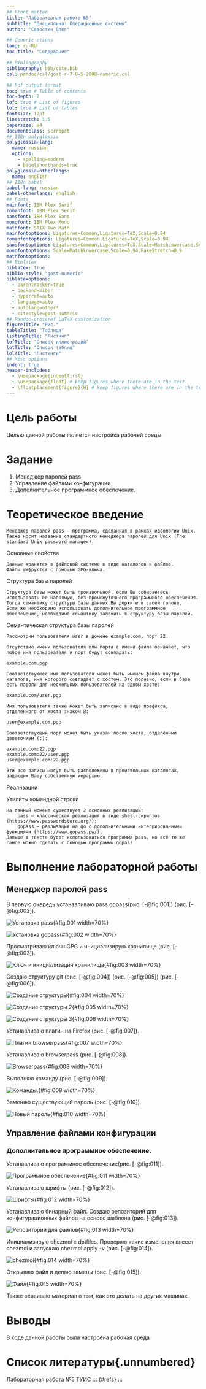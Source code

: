 ```yaml
---
## Front matter
title: "Лабораторная работа №5"
subtitle: "Дисциплина: Операционные системы"
author: "Савостин Олег"

## Generic otions
lang: ru-RU
toc-title: "Содержание"

## Bibliography
bibliography: bib/cite.bib
csl: pandoc/csl/gost-r-7-0-5-2008-numeric.csl

## Pdf output format
toc: true # Table of contents
toc-depth: 2
lof: true # List of figures
lot: true # List of tables
fontsize: 12pt
linestretch: 1.5
papersize: a4
documentclass: scrreprt
## I18n polyglossia
polyglossia-lang:
  name: russian
  options:
	- spelling=modern
	- babelshorthands=true
polyglossia-otherlangs:
  name: english
## I18n babel
babel-lang: russian
babel-otherlangs: english
## Fonts
mainfont: IBM Plex Serif
romanfont: IBM Plex Serif
sansfont: IBM Plex Sans
monofont: IBM Plex Mono
mathfont: STIX Two Math
mainfontoptions: Ligatures=Common,Ligatures=TeX,Scale=0.94
romanfontoptions: Ligatures=Common,Ligatures=TeX,Scale=0.94
sansfontoptions: Ligatures=Common,Ligatures=TeX,Scale=MatchLowercase,Scale=0.94
monofontoptions: Scale=MatchLowercase,Scale=0.94,FakeStretch=0.9
mathfontoptions:
## Biblatex
biblatex: true
biblio-style: "gost-numeric"
biblatexoptions:
  - parentracker=true
  - backend=biber
  - hyperref=auto
  - language=auto
  - autolang=other*
  - citestyle=gost-numeric
## Pandoc-crossref LaTeX customization
figureTitle: "Рис."
tableTitle: "Таблица"
listingTitle: "Листинг"
lofTitle: "Список иллюстраций"
lotTitle: "Список таблиц"
lolTitle: "Листинги"
## Misc options
indent: true
header-includes:
  - \usepackage{indentfirst}
  - \usepackage{float} # keep figures where there are in the text
  - \floatplacement{figure}{H} # keep figures where there are in the text
---
```


# Цель работы

Целью данной работы является настройка рабочей среды

# Задание

1. Менеджер паролей pass
2. Управление файлами конфигурации
3. Дополнительное программное обеспечение.

# Теоретическое введение


    Менеджер паролей pass — программа, сделанная в рамках идеологии Unix.
    Также носит название стандартного менеджера паролей для Unix (The standard Unix password manager).

Основные свойства

    Данные хранятся в файловой системе в виде каталогов и файлов.
    Файлы шифруются с помощью GPG-ключа.

Структура базы паролей

    Структура базы может быть произвольной, если Вы собираетесь использовать её напрямую, без промежуточного программного обеспечения. Тогда семантику структуры базы данных Вы держите в своей голове.
    Если же необходимо использовать дополнительное программное обеспечение, необходимо семантику заложить в структуру базы паролей.

Семантическая структура базы паролей

    Рассмотрим пользователя user в домене example.com, порт 22.

    Отсутствие имени пользователя или порта в имени файла означает, что любое имя пользователя и порт будут совпадать:

    example.com.pgp

    Соответствующее имя пользователя может быть именем файла внутри каталога, имя которого совпадает с хостом. Это полезно, если в базе есть пароли для нескольких пользователей на одном хосте:

    example.com/user.pgp

    Имя пользователя также может быть записано в виде префикса, отделенного от хоста знаком @:

    user@example.com.pgp

    Соответствующий порт может быть указан после хоста, отделённый двоеточием (:):

    example.com:22.pgp
    example.com:22/user.pgp
    user@example.com:22.pgp

    Эти все записи могут быть расположены в произвольных каталогах, задающих Вашу собственную иерархию.

Реализации

Утилиты командной строки

    На данный момент существует 2 основных реализации:
        pass — классическая реализация в виде shell-скриптов (https://www.passwordstore.org/);
        gopass — реализация на go с дополнительными интегрированными функциями (https://www.gopass.pw/).
    Дальше в тексте будет использоваться программа pass, но всё то же самое можно сделать с помощью программы gopass.


# Выполнение лабораторной работы

## Менеджер паролей pass

В первую очередь устанавливаю pass gopass(рис. [-@fig:001]) (рис. [-@fig:002]).

![Установка pass](image/1.png){#fig:001 width=70%}

![Установка gopass](image/2.png){#fig:002 width=70%}

Просматриваю ключи GPG и инициализирую хранилище (рис. [-@fig:003]).

![Ключ и инициализация хранилища](image/4.png){#fig:003 width=70%}

Создаю структуру git (рис. [-@fig:004]) (рис. [-@fig:005]) (рис. [-@fig:006]).

![Создание структуры](image/5.png){#fig:004 width=70%}

![Создание структуры 2](image/6.png){#fig:005 width=70%}

![Создание структуры 3](image/7.png){#fig:006 width=70%}

Устанавливаю плагин на Firefox (рис. [-@fig:007]).

![Плагин browserpass](image/8.png){#fig:007 width=70%}

Устанавливаю browserpass (рис. [-@fig:008]).

![Browserpass](image/9.png){#fig:008 width=70%}

Выполняю команду (рис. [-@fig:009]).

![Команды.](image/10.png){#fig:009 width=70%}

Заменяю существующий пароль (рис. [-@fig:010]).

![Новый пароль](image/12.png){#fig:010 width=70%}

## Управление файлами конфигурации
### Дополнительное программное обеспечение.

Устанавливаю программное обеспечение(рис. [-@fig:011]).

![Программное обеспечение](image/13.png){#fig:011 width=70%}

Устанавливаю шрифты (рис. [-@fig:012]).

![Шрифты](image/15.png){#fig:012 width=70%}

Устанавливаю бинарный файл. Создаю репозиторий для конфигурационных файлов на основе шаблона (рис. [-@fig:013]).

![Репозиторий для файлов](image/18.png){#fig:013 width=70%}

Инициализирую chezmoi c dotfiles. Проверяю какие изменения внесет chezmoi и запускаю chezmoi apply -v (рис. [-@fig:014]).

![chezmoi](image/21.png){#fig:014 width=70%}

Открываю файл и делаю замены (рис. [-@fig:015]).

![Файл](image/19.png){#fig:015 width=70%}

Также осваиваю материал о том, как это делать на других машинах.


# Выводы

В ходе данной работы была настроена рабочая среда

# Список литературы{.unnumbered}


Лабораторная работа №5 ТУИС
::: {#refs}
:::
